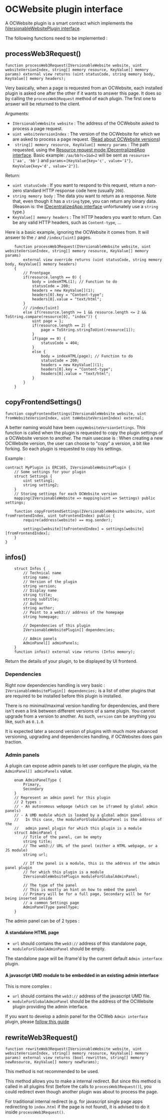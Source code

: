 # OCWebsite plugin interface

A OCWebsite plugin is a smart contract which implements the [IVersionableWebsitePlugin interface](https://github.com/nand2/ocweb/blob/master/contracts/src/interfaces/IVersionableWebsite.sol).

The following functions need to be implemented :

## processWeb3Request()

```
function processWeb3Request(IVersionableWebsite website, uint websiteVersionIndex, string[] memory resource, KeyValue[] memory params) external view returns (uint statusCode, string memory body, KeyValue[] memory headers);
```

Very basically, when a page is requested from an OCWebsite, each installed plugin is asked one after the other if it wants to answer this page. It does so by calling the `processWeb3Request` method of each plugin. The first one to answer will be returned to the client.


Arguments:
- `IVersionableWebsite website` : The address of the OCWebsite asked to process a page request.
- `uint websiteVersionIndex` : The version of the OCWebsite for which we are asked to process a page request. ([Read about OCWebsite versions](https://github.com/nand2/ocweb/tree/master?tab=readme-ov-file#ocwebsite-versioning))
- ` string[] memory resource, KeyValue[] memory params` : The path requested, using the [Resource request  mode IDecentralizedApp interface](https://docs.web3url.io/web3-url-structure/resolve-mode/mode-resource-request). Basic example: `/aa/bb?c=1&d=2` will be sent as `resource`=`['aa', 'bb']` and `params`=`[KeyValue{key='c', value='1"}, KeyValue{key='d', value='2"}]`.

Return:
- `uint statusCode` : If you want to respond to this request, return a non-zero standard HTTP response code here (usually `200`).
- `string memory body` : The data you want to return as a response. Note that, even though it has a `string` type, you can return any binary data. (Reason is: the [IDecentralizedApp interface](https://docs.web3url.io/web3-url-structure/resolve-mode/mode-resource-request) unfortunately use a `string` type.)
- `KeyValue[] memory headers` : The HTTP headers you want to return. Can be any valid HTTP headers, such as `Content-type`, ...
 
Here is a basic example, ignoring the OCWebsite it comes from. It will answer to the `/` and `/index/[uint]` pages.

```solidity
    function processWeb3Request(IVersionableWebsite website, uint websiteVersionIndex, string[] memory resource, KeyValue[] memory params)
        external view override returns (uint statusCode, string memory body, KeyValue[] memory headers)
    {
        // Frontpage
        if(resource.length == 0) {
            body = indexHTML(1); // Function to do
            statusCode = 200;
            headers = new KeyValue[](1);
            headers[0].key = "Content-type";
            headers[0].value = "text/html";
        }
        // /index/[uint]
        else if(resource.length >= 1 && resource.length <= 2 && ToString.compare(resource[0], "index")) {
            uint page = 1;
            if(resource.length == 2) {
                page = ToString.stringToUint(resource[1]);
            }
            if(page == 0) {
                statusCode = 404;
            }
            else {
                body = indexHTML(page); // Function to do
                statusCode = 200;
                headers = new KeyValue[](1);
                headers[0].key = "Content-type";
                headers[0].value = "text/html";
            }
        }
    }
```

## copyFrontendSettings()

```
function copyFrontendSettings(IVersionableWebsite website, uint fromWebsiteVersionIndex, uint toWebsiteVersionIndex) external;
```

A better naming would have been `copyWebsiteVersionSettings`. This function is called when the plugin is requested to copy the plugin settings of a OCWebsite version to another. The main usecase is : When creating a new OCWebsite version, the user can choose to "copy" a version, a bit like forking. So each plugin is requested to copy his settings.

Example : 

```solidity
contract MyPlugin is ERC165, IVersionableWebsitePlugin {
    // Some settings for your plugin
    struct Settings {
        uint setting1;
        string setting2;
    }
    // Storing settings for each OCWebsite version
    mapping(IVersionableWebsite => mapping(uint => Settings) public settings;
    
    function copyFrontendSettings(IVersionableWebsite website, uint fromFrontendIndex, uint toFrontendIndex) public {
        require(address(website) == msg.sender);

        settings[website][toFrontendIndex] = settings[website][fromFrontendIndex];
    }
}

```

## infos()

```
    struct Infos {
        // Technical name
        string name;
        // Version of the plugin
        string version;
        // Display name
        string title;
        string subTitle;
        // Author
        string author;
        // Point to a web3:// address of the homepage
        string homepage;

        // Dependencies of this plugin
        IVersionableWebsitePlugin[] dependencies;

        // Admin panels
        AdminPanel[] adminPanels;
    }
    function infos() external view returns (Infos memory);
```

Return the details of your plugin, to be displayed by UI frontend.

### Dependencies

Right now dependencies handling is very basic : `IVersionableWebsitePlugin[] dependencies;` is a list of other plugins that are required to be installed before this plugin is installed.

There is no minimal/maximal version handling for dependencies, and there isn't even a link between different versions of a same plugin. You cannot upgrade from a version to another. As such, `version` can be anything you like, such as `0.1.0`.

It is expected later a second version of plugins with much more advanced versioning, upgrading and dependencies handling, if OCWebsites does gain traction.

### Admin panels

A plugin can expose admin panels to let user configure the plugin, via the `AdminPanel[] adminPanels` value.

```
    enum AdminPanelType {
        Primary,
        Secondary
    }
    // Represent an admin panel for this plugin
    // 2 types : 
    // - An autonomous webpage (which can be iframed by global admin panels)
    // - A UMD module which is loaded by a global admin panel
    //   In this case, the moduleForGlobalAdminPanel is the address of the
    //   admin panel plugin for which this plugin is a module
    struct AdminPanel {
        // Title of the panel, can be empty
        string title;
        // The web3:// URL of the panel (either a HTML webpage, or a JS module)
        string url;

        // If the panel is a module, this is the address of the admin panel plugin
        // for which this plugin is a module
        IVersionableWebsitePlugin moduleForGlobalAdminPanel;

        // The type of the panel
        // This is mostly an hint on how to embed the panel
        // Primary will be for a full page, Secondary will be for being inserted inside
        // a common Settings page
        AdminPanelType panelType;
    }
```

The admin panel can be of 2 types :

#### A standalone HTML page

- `url` should contains the `web3://` address of this standalone page, 
- `moduleForGlobalAdminPanel` should be empty. 

The standalone page will be iframe'd by the current default `Admin interface` plugin.
  
#### A javascript UMD module to be embedded in an existing admin interface

This is more complex :

- `url` should contains the `web3://` address of the javascript UMD file.
- `moduleForGlobalAdminPanel` should be the address of the OCWebsite plugin providing the admin interface.
 
If you want to develop a admin panel for the OCWeb `Admin interface` plugin, please [follow this guide](./plugins-ocweb-admin-panel-dev.md)


## rewriteWeb3Request()

```
function rewriteWeb3Request(IVersionableWebsite website, uint websiteVersionIndex, string[] memory resource, KeyValue[] memory params) external view returns (bool rewritten, string[] memory newResource, KeyValue[] memory newParams);
```

This method is not recommended to be used.

This method allows you to make a internal redirect. But since this method is called in all plugins first (before the calls to `processWeb3Request()`), you could redirect even though another plugin was about to process the page.

For traditional internal redirect (e.g. for javascript single page apps redirecting to `index.html` if the page is not found), it is advised to do it inside `processWeb3Request()`.